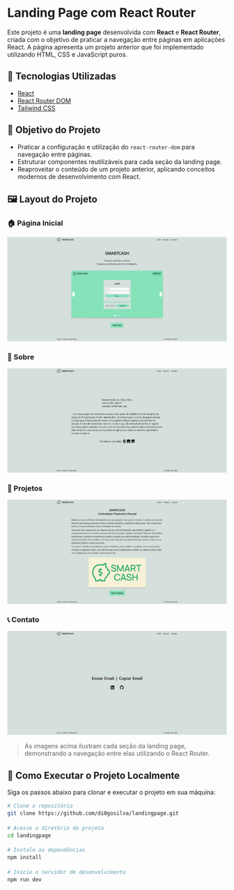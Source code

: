 # Landing Page com React Router

Este projeto é uma **landing page** desenvolvida com **React** e **React Router**, criada com o objetivo de praticar a navegação entre páginas em aplicações React. A página apresenta um projeto anterior que foi implementado utilizando HTML, CSS e JavaScript puros.

## 🚀 Tecnologias Utilizadas

- [React](https://reactjs.org/)
- [React Router DOM](https://reactrouter.com/)
- [Tailwind CSS](https://tailwindcss.com/docs/installation/using-vite)

## 🎯 Objetivo do Projeto

- Praticar a configuração e utilização do `react-router-dom` para navegação entre páginas.
- Estruturar componentes reutilizáveis para cada seção da landing page.
- Reaproveitar o conteúdo de um projeto anterior, aplicando conceitos modernos de desenvolvimento com React.

## 🖼️ Layout do Projeto

### 🏠 Página Inicial
![Página Inicial](./assets/home.png)

### 👤 Sobre
![Seção Sobre](./assets/sobre.png)

### 📁 Projetos
![Seção Projetos](./assets/projetos.png)

### 📞 Contato
![Seção Contato](./assets/contato.png)

> As imagens acima ilustram cada seção da landing page, demonstrando a navegação entre elas utilizando o React Router.

## 🔧 Como Executar o Projeto Localmente

Siga os passos abaixo para clonar e executar o projeto em sua máquina:

```bash
# Clone o repositório
git clone https://github.com/di0gosilva/landingpage.git

# Acesse o diretório do projeto
cd landingpage

# Instale as dependências
npm install

# Inicie o servidor de desenvolvimento
npm run dev
